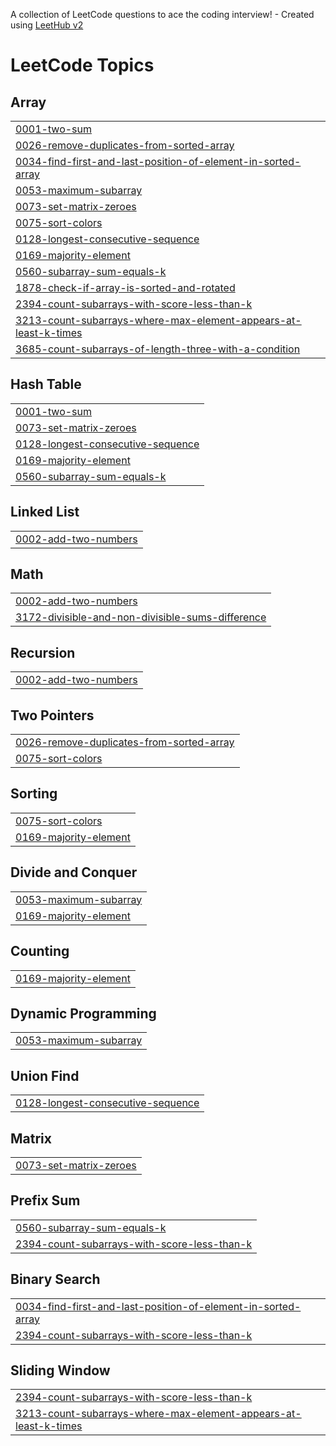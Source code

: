 A collection of LeetCode questions to ace the coding interview! - Created using [LeetHub v2](https://github.com/arunbhardwaj/LeetHub-2.0)
<!---LeetCode Topics Start-->
# LeetCode Topics
## Array
|  |
| ------- |
| [0001-two-sum](https://github.com/moupriyaguin/Leetcode-Problems/tree/master/0001-two-sum) |
| [0026-remove-duplicates-from-sorted-array](https://github.com/moupriyaguin/Leetcode-Problems/tree/master/0026-remove-duplicates-from-sorted-array) |
| [0034-find-first-and-last-position-of-element-in-sorted-array](https://github.com/moupriyaguin/Leetcode-Problems/tree/master/0034-find-first-and-last-position-of-element-in-sorted-array) |
| [0053-maximum-subarray](https://github.com/moupriyaguin/Leetcode-Problems/tree/master/0053-maximum-subarray) |
| [0073-set-matrix-zeroes](https://github.com/moupriyaguin/Leetcode-Problems/tree/master/0073-set-matrix-zeroes) |
| [0075-sort-colors](https://github.com/moupriyaguin/Leetcode-Problems/tree/master/0075-sort-colors) |
| [0128-longest-consecutive-sequence](https://github.com/moupriyaguin/Leetcode-Problems/tree/master/0128-longest-consecutive-sequence) |
| [0169-majority-element](https://github.com/moupriyaguin/Leetcode-Problems/tree/master/0169-majority-element) |
| [0560-subarray-sum-equals-k](https://github.com/moupriyaguin/Leetcode-Problems/tree/master/0560-subarray-sum-equals-k) |
| [1878-check-if-array-is-sorted-and-rotated](https://github.com/moupriyaguin/Leetcode-Problems/tree/master/1878-check-if-array-is-sorted-and-rotated) |
| [2394-count-subarrays-with-score-less-than-k](https://github.com/moupriyaguin/Leetcode-Problems/tree/master/2394-count-subarrays-with-score-less-than-k) |
| [3213-count-subarrays-where-max-element-appears-at-least-k-times](https://github.com/moupriyaguin/Leetcode-Problems/tree/master/3213-count-subarrays-where-max-element-appears-at-least-k-times) |
| [3685-count-subarrays-of-length-three-with-a-condition](https://github.com/moupriyaguin/Leetcode-Problems/tree/master/3685-count-subarrays-of-length-three-with-a-condition) |
## Hash Table
|  |
| ------- |
| [0001-two-sum](https://github.com/moupriyaguin/Leetcode-Problems/tree/master/0001-two-sum) |
| [0073-set-matrix-zeroes](https://github.com/moupriyaguin/Leetcode-Problems/tree/master/0073-set-matrix-zeroes) |
| [0128-longest-consecutive-sequence](https://github.com/moupriyaguin/Leetcode-Problems/tree/master/0128-longest-consecutive-sequence) |
| [0169-majority-element](https://github.com/moupriyaguin/Leetcode-Problems/tree/master/0169-majority-element) |
| [0560-subarray-sum-equals-k](https://github.com/moupriyaguin/Leetcode-Problems/tree/master/0560-subarray-sum-equals-k) |
## Linked List
|  |
| ------- |
| [0002-add-two-numbers](https://github.com/moupriyaguin/Leetcode-Problems/tree/master/0002-add-two-numbers) |
## Math
|  |
| ------- |
| [0002-add-two-numbers](https://github.com/moupriyaguin/Leetcode-Problems/tree/master/0002-add-two-numbers) |
| [3172-divisible-and-non-divisible-sums-difference](https://github.com/moupriyaguin/Leetcode-Problems/tree/master/3172-divisible-and-non-divisible-sums-difference) |
## Recursion
|  |
| ------- |
| [0002-add-two-numbers](https://github.com/moupriyaguin/Leetcode-Problems/tree/master/0002-add-two-numbers) |
## Two Pointers
|  |
| ------- |
| [0026-remove-duplicates-from-sorted-array](https://github.com/moupriyaguin/Leetcode-Problems/tree/master/0026-remove-duplicates-from-sorted-array) |
| [0075-sort-colors](https://github.com/moupriyaguin/Leetcode-Problems/tree/master/0075-sort-colors) |
## Sorting
|  |
| ------- |
| [0075-sort-colors](https://github.com/moupriyaguin/Leetcode-Problems/tree/master/0075-sort-colors) |
| [0169-majority-element](https://github.com/moupriyaguin/Leetcode-Problems/tree/master/0169-majority-element) |
## Divide and Conquer
|  |
| ------- |
| [0053-maximum-subarray](https://github.com/moupriyaguin/Leetcode-Problems/tree/master/0053-maximum-subarray) |
| [0169-majority-element](https://github.com/moupriyaguin/Leetcode-Problems/tree/master/0169-majority-element) |
## Counting
|  |
| ------- |
| [0169-majority-element](https://github.com/moupriyaguin/Leetcode-Problems/tree/master/0169-majority-element) |
## Dynamic Programming
|  |
| ------- |
| [0053-maximum-subarray](https://github.com/moupriyaguin/Leetcode-Problems/tree/master/0053-maximum-subarray) |
## Union Find
|  |
| ------- |
| [0128-longest-consecutive-sequence](https://github.com/moupriyaguin/Leetcode-Problems/tree/master/0128-longest-consecutive-sequence) |
## Matrix
|  |
| ------- |
| [0073-set-matrix-zeroes](https://github.com/moupriyaguin/Leetcode-Problems/tree/master/0073-set-matrix-zeroes) |
## Prefix Sum
|  |
| ------- |
| [0560-subarray-sum-equals-k](https://github.com/moupriyaguin/Leetcode-Problems/tree/master/0560-subarray-sum-equals-k) |
| [2394-count-subarrays-with-score-less-than-k](https://github.com/moupriyaguin/Leetcode-Problems/tree/master/2394-count-subarrays-with-score-less-than-k) |
## Binary Search
|  |
| ------- |
| [0034-find-first-and-last-position-of-element-in-sorted-array](https://github.com/moupriyaguin/Leetcode-Problems/tree/master/0034-find-first-and-last-position-of-element-in-sorted-array) |
| [2394-count-subarrays-with-score-less-than-k](https://github.com/moupriyaguin/Leetcode-Problems/tree/master/2394-count-subarrays-with-score-less-than-k) |
## Sliding Window
|  |
| ------- |
| [2394-count-subarrays-with-score-less-than-k](https://github.com/moupriyaguin/Leetcode-Problems/tree/master/2394-count-subarrays-with-score-less-than-k) |
| [3213-count-subarrays-where-max-element-appears-at-least-k-times](https://github.com/moupriyaguin/Leetcode-Problems/tree/master/3213-count-subarrays-where-max-element-appears-at-least-k-times) |
<!---LeetCode Topics End-->